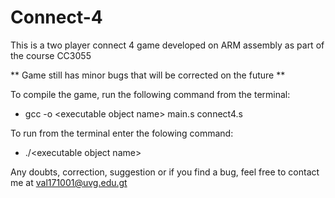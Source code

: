 # Connect-4
This is a two player connect 4 game developed on ARM assembly as part of the course CC3055

** Game still has minor bugs that will be corrected on the future **

To compile the game, run the following command from the terminal:
 - gcc -o \<executable object name\> main.s connect4.s

To run from the terminal enter the folowing command:
 - ./\<executable object name\>
  
 Any doubts, correction, suggestion or if you find a bug, feel free to contact me at val171001@uvg.edu.gt
